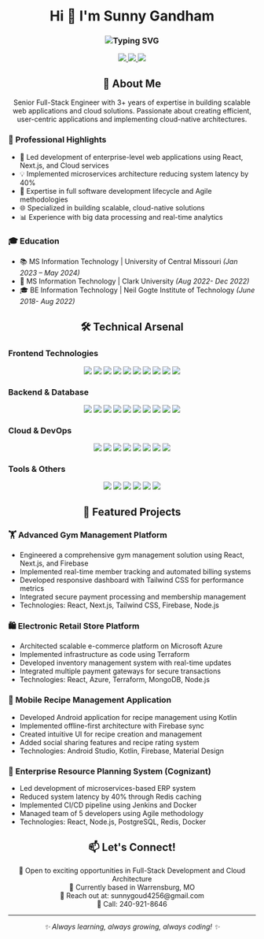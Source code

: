 <h1 align="center">
  Hi 👋 I'm Sunny Gandham
</h1>

<h3 align="center">
  <img src="https://readme-typing-svg.herokuapp.com?font=Fira+Code&weight=500&size=24&pause=1000&color=6AD3F7&center=true&vCenter=true&width=435&lines=Full+Stack+Engineer;Cloud+Architect;DevOps+Specialist;Software+Development+Expert" alt="Typing SVG" />
</h3>

<div align="center">
  <a href="mailto:sunnygoud4256@gmail.com">
    <img src="https://img.shields.io/badge/Gmail-D14836?style=for-the-badge&logo=gmail&logoColor=white" />
  </a>
  <a href="https://linkedin.com/in/sunny-gandham">
    <img src="https://img.shields.io/badge/LinkedIn-0077B5?style=for-the-badge&logo=linkedin&logoColor=white" />
  </a>
  <a href="tel:240-921-8646">
    <img src="https://img.shields.io/badge/📱-240--921--8646-green?style=for-the-badge" />
  </a>
</div>

<h2 align="center">💫 About Me</h2>

<p align="center">
  Senior Full-Stack Engineer with 3+ years of expertise in building scalable web applications and cloud solutions. 
  Passionate about creating efficient, user-centric applications and implementing cloud-native architectures.
</p>

### 🎯 Professional Highlights
- 🚀 Led development of enterprise-level web applications using React, Next.js, and Cloud services
- 💡 Implemented microservices architecture reducing system latency by 40%
- 🔄 Expertise in full software development lifecycle and Agile methodologies
- 🌐 Specialized in building scalable, cloud-native solutions
- 📊 Experience with big data processing and real-time analytics

### 🎓 Education
- 📚 MS Information Technology | University of Central Missouri _(Jan 2023 – May 2024)_
- 🎯 MS Information Technology | Clark University _(Aug 2022- Dec 2022)_
- 🎓 BE Information Technology | Neil Gogte Institute of Technology _(June 2018- Aug 2022)_

<h2 align="center">🛠️ Technical Arsenal</h2>

### Frontend Technologies
<p align="center">
  <img src="https://img.shields.io/badge/React-20232A?style=for-the-badge&logo=react&logoColor=61DAFB" />
  <img src="https://img.shields.io/badge/Next.js-000000?style=for-the-badge&logo=nextdotjs&logoColor=white" />
  <img src="https://img.shields.io/badge/TypeScript-007ACC?style=for-the-badge&logo=typescript&logoColor=white" />
  <img src="https://img.shields.io/badge/JavaScript-F7DF1E?style=for-the-badge&logo=javascript&logoColor=black" />
  <img src="https://img.shields.io/badge/Angular-DD0031?style=for-the-badge&logo=angular&logoColor=white" />
  <img src="https://img.shields.io/badge/Vue.js-35495E?style=for-the-badge&logo=vuedotjs&logoColor=4FC08D" />
  <img src="https://img.shields.io/badge/Tailwind_CSS-38B2AC?style=for-the-badge&logo=tailwind-css&logoColor=white" />
  <img src="https://img.shields.io/badge/Material_UI-0081CB?style=for-the-badge&logo=material-ui&logoColor=white" />
  <img src="https://img.shields.io/badge/Redux-593D88?style=for-the-badge&logo=redux&logoColor=white" />
  <img src="https://img.shields.io/badge/Sass-CC6699?style=for-the-badge&logo=sass&logoColor=white" />
</p>

### Backend & Database
<p align="center">
  <img src="https://img.shields.io/badge/Node.js-339933?style=for-the-badge&logo=nodedotjs&logoColor=white" />
  <img src="https://img.shields.io/badge/Express.js-000000?style=for-the-badge&logo=express&logoColor=white" />
  <img src="https://img.shields.io/badge/Python-FFD43B?style=for-the-badge&logo=python&logoColor=blue" />
  <img src="https://img.shields.io/badge/Django-092E20?style=for-the-badge&logo=django&logoColor=white" />
  <img src="https://img.shields.io/badge/FastAPI-005571?style=for-the-badge&logo=fastapi" />
  <img src="https://img.shields.io/badge/Java-ED8B00?style=for-the-badge&logo=java&logoColor=white" />
  <img src="https://img.shields.io/badge/Spring_Boot-F2F4F9?style=for-the-badge&logo=spring-boot" />
  <img src="https://img.shields.io/badge/MongoDB-4EA94B?style=for-the-badge&logo=mongodb&logoColor=white" />
  <img src="https://img.shields.io/badge/PostgreSQL-316192?style=for-the-badge&logo=postgresql&logoColor=white" />
  <img src="https://img.shields.io/badge/Redis-DC382D?style=for-the-badge&logo=redis&logoColor=white" />
</p>

### Cloud & DevOps
<p align="center">
  <img src="https://img.shields.io/badge/AWS-FF9900?style=for-the-badge&logo=amazonaws&logoColor=white" />
  <img src="https://img.shields.io/badge/Azure-0089D6?style=for-the-badge&logo=microsoft-azure&logoColor=white" />
  <img src="https://img.shields.io/badge/Firebase-FFCA28?style=for-the-badge&logo=firebase&logoColor=black" />
  <img src="https://img.shields.io/badge/Docker-2CA5E0?style=for-the-badge&logo=docker&logoColor=white" />
  <img src="https://img.shields.io/badge/Kubernetes-326CE5?style=for-the-badge&logo=kubernetes&logoColor=white" />
  <img src="https://img.shields.io/badge/Terraform-7B42BC?style=for-the-badge&logo=terraform&logoColor=white" />
  <img src="https://img.shields.io/badge/Jenkins-D24939?style=for-the-badge&logo=Jenkins&logoColor=white" />
  <img src="https://img.shields.io/badge/GitHub_Actions-2088FF?style=for-the-badge&logo=github-actions&logoColor=white" />
</p>

### Tools & Others
<p align="center">
  <img src="https://img.shields.io/badge/Git-F05032?style=for-the-badge&logo=git&logoColor=white" />
  <img src="https://img.shields.io/badge/Postman-FF6C37?style=for-the-badge&logo=Postman&logoColor=white" />
  <img src="https://img.shields.io/badge/Swagger-85EA2D?style=for-the-badge&logo=Swagger&logoColor=white" />
  <img src="https://img.shields.io/badge/GraphQL-E10098?style=for-the-badge&logo=graphql&logoColor=white" />
  <img src="https://img.shields.io/badge/Jest-C21325?style=for-the-badge&logo=jest&logoColor=white" />
  <img src="https://img.shields.io/badge/Cypress-17202C?style=for-the-badge&logo=cypress&logoColor=white" />
</p>

<h2 align="center">🚀 Featured Projects</h2>

### 🏋️ Advanced Gym Management Platform
- Engineered a comprehensive gym management solution using React, Next.js, and Firebase
- Implemented real-time member tracking and automated billing systems
- Developed responsive dashboard with Tailwind CSS for performance metrics
- Integrated secure payment processing and membership management
- Technologies: React, Next.js, Tailwind CSS, Firebase, Node.js

### 🛍️ Electronic Retail Store Platform
- Architected scalable e-commerce platform on Microsoft Azure
- Implemented infrastructure as code using Terraform
- Developed inventory management system with real-time updates
- Integrated multiple payment gateways for secure transactions
- Technologies: React, Azure, Terraform, MongoDB, Node.js

### 📱 Mobile Recipe Management Application
- Developed Android application for recipe management using Kotlin
- Implemented offline-first architecture with Firebase sync
- Created intuitive UI for recipe creation and management
- Added social sharing features and recipe rating system
- Technologies: Android Studio, Kotlin, Firebase, Material Design

### 🏢 Enterprise Resource Planning System (Cognizant)
- Led development of microservices-based ERP system
- Reduced system latency by 40% through Redis caching
- Implemented CI/CD pipeline using Jenkins and Docker
- Managed team of 5 developers using Agile methodology
- Technologies: React, Node.js, PostgreSQL, Redis, Docker

<h2 align="center">📫 Let's Connect!</h2>

<p align="center">
  💼 Open to exciting opportunities in Full-Stack Development and Cloud Architecture<br>
  📍 Currently based in Warrensburg, MO<br>
  📧 Reach out at: sunnygoud4256@gmail.com<br>
  📱 Call: 240-921-8646
</p>

---
<p align="center">
  <i>✨ Always learning, always growing, always coding! ✨</i>
</p>
